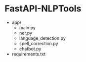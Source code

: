# FastAPI-NLPTools
  - app/
    - main.py
    - ner.py 
    - language_detection.py
    - spell_correction.py
    - chatbot.py
  - requirements.txt

